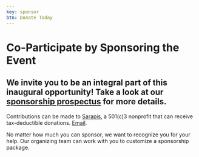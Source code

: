 ```yaml
---
key: sponsor
btn: Donate Today
---
```


# Co-Participate by Sponsoring the Event      

## We invite you to be an integral part of this inaugural opportunity! Take a look at our [sponsorship prospectus](https://docs.google.com/document/d/1BbQjczNb1fBcQ-SJb3XfZzpP0e3pKF8kuWoe49mvXRY/edit?usp=sharing) for more details.

Contributions can be made to [Sarapis](https://sarapis.org), a 501(c)3 nonprofit that can receive tax-deductible donations. [Email](mailto:info@sarapis.org). 

No matter how much you can sponsor, we want to recognize you for your help. Our organizing team can work with you to customize a sponsorship package. 
